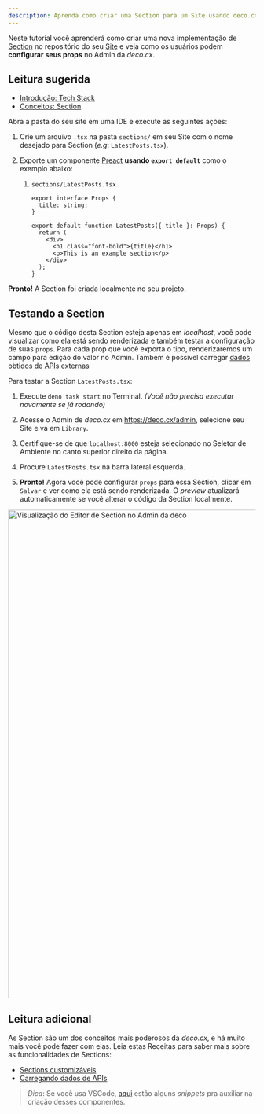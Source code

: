 ```yaml
---
description: Aprenda como criar uma Section para um Site usando deco.cx
---
```


Neste tutorial você aprenderá como criar uma nova implementação de
[Section](/docs/pt/concepts/section) no repositório do seu
[Site](/docs/pt/concepts/site) e veja como os usuários podem **configurar seus
props** no Admin da _deco.cx_.

## Leitura sugerida

- [Introdução: Tech Stack](http:///docs/pt/introduction/tech-stack)
- [Conceitos: Section](/docs/pt/concepts/section)

Abra a pasta do seu site em uma IDE e execute as seguintes ações:

1. Crie um arquivo `.tsx` na pasta `sections/` em seu Site com o nome desejado
   para Section (_e.g_: `LatestPosts.tsx`).

2. Exporte um componente [Preact](https://preactjs.com/) **usando
   `export default`** como o exemplo abaixo:

   1. `sections/LatestPosts.tsx`

      ```tsx
      export interface Props {
        title: string;
      }

      export default function LatestPosts({ title }: Props) {
        return (
          <div>
            <h1 class="font-bold">{title}</h1>
            <p>This is an example section</p>
          </div>
        );
      }
      ```

**Pronto!** A Section foi criada localmente no seu projeto.

## Testando a Section

Mesmo que o código desta Section esteja apenas em _localhost_, você pode
visualizar como ela está sendo renderizada e também testar a configuração de
suas `props`. Para cada prop que você exporta o tipo, renderizaremos um campo
para edição do valor no Admin. Também é possível carregar
[dados obtidos de APIs externas](/docs/pt/tutorials/data-fetching)

Para testar a Section `LatestPosts.tsx`:

1. Execute `deno task start` no Terminal. _(Você não precisa executar novamente
   se já rodando)_

2. Acesse o Admin de _deco.cx_ em https://deco.cx/admin, selecione seu Site e vá
   em `Library`.

3. Certifique-se de que `localhost:8000` esteja selecionado no Seletor de
   Ambiente no canto superior direito da página.

4. Procure `LatestPosts.tsx` na barra lateral esquerda.

5. **Pronto!** Agora você pode configurar `props` para essa Section, clicar em
   `Salvar` e ver como ela está sendo renderizada. O _preview_ atualizará
   automaticamente se você alterar o código da Section localmente.

<img width="994" alt="Visualização do Editor de Section no Admin da deco" src="https://user-images.githubusercontent.com/18706156/225371920-e1c35a7a-c994-4b96-b9bd-554caab02455.png" >

## Leitura adicional

As Section são um dos conceitos mais poderosos da _deco.cx_, e há muito mais
você pode fazer com elas. Leia estas Receitas para saber mais sobre as
funcionalidades de Sections:

- [Sections customizáveis](/docs/pt/recipes/customizable-sections)
- [Carregando dados de APIs](/docs/pt/tutorials/data-fetching)

> _Dica_: Se você usa VSCode,
> [aqui](https://gist.github.com/lucis/9ac9756ce7df18033d53e5c03ad8a62d) estão
> alguns _snippets_ pra auxiliar na criação desses componentes.
